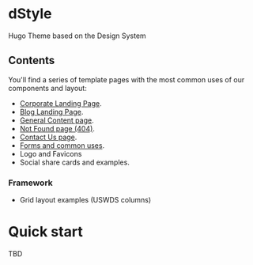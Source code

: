 # dStyle
Hugo Theme based on the Design System

## Contents
You'll find a series of template pages with the most common uses of our components and layout:
- [Corporate Landing Page](https:/dicaire.com).
- [Blog Landing Page](https://bhdicaire.com).
- [General Content page](https:/dicaire.com/content_page).
- [Not Found page (404)](https:/dicaire.com/not_found).
- [Contact Us page](https:/dicaire.com/contact).
- [Forms and common uses](https:/dicaire.com/forms).
- Logo and Favicons
- Social share cards and examples.

### Framework
- Grid layout examples (USWDS columns)

# Quick start

TBD
